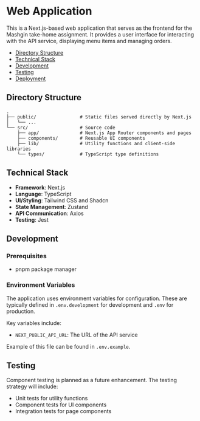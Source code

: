 # Web Application
This is a Next.js-based web application that serves as the frontend for the Mashgin take-home assignment. It provides a user interface for interacting with the API service, displaying menu items and managing orders.


- [Directory Structure](#directory-structure)
- [Technical Stack](#technical-stack)
- [Development](#development)
- [Testing](#testing)
- [Deployment](#deployment)



## Directory Structure

```
.
├── public/                # Static files served directly by Next.js
│   └── ...                
└── src/                   # Source code
    ├── app/               # Next.js App Router components and pages
    ├── components/        # Reusable UI components
    ├── lib/               # Utility functions and client-side libraries
    └── types/             # TypeScript type definitions
```

## Technical Stack

- **Framework**: Next.js
- **Language**: TypeScript
- **UI/Styling**: Tailwind CSS and Shadcn
- **State Management**: Zustand
- **API Communication**: Axios
- **Testing**: Jest


## Development

### Prerequisites

- pnpm package manager


### Environment Variables

The application uses environment variables for configuration. These are typically defined in `.env.development` for development and `.env` for production.

Key variables include:
- `NEXT_PUBLIC_API_URL`: The URL of the API service

Example of this file can be found in `.env.example`.

## Testing

Component testing is planned as a future enhancement. The testing strategy will include:

- Unit tests for utility functions
- Component tests for UI components
- Integration tests for page components

